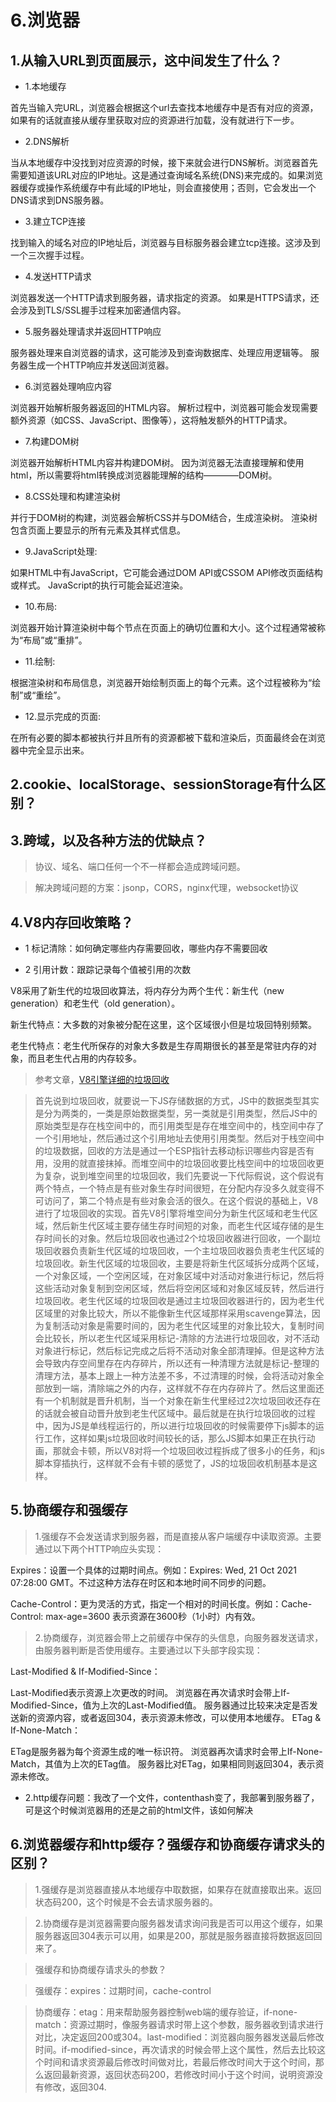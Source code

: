 # 6.浏览器

## 1.从输入URL到页面展示，这中间发生了什么？

- 1.本地缓存

首先当输入完URL，浏览器会根据这个url去查找本地缓存中是否有对应的资源，如果有的话就直接从缓存里获取对应的资源进行加载，没有就进行下一步。

- 2.DNS解析

当从本地缓存中没找到对应资源的时候，接下来就会进行DNS解析。浏览器首先需要知道该URL对应的IP地址。这是通过查询域名系统(DNS)来完成的。如果浏览器缓存或操作系统缓存中有此域的IP地址，则会直接使用；否则，它会发出一个DNS请求到DNS服务器。

- 3.建立TCP连接

找到输入的域名对应的IP地址后，浏览器与目标服务器会建立tcp连接。这涉及到一个三次握手过程。

- 4.发送HTTP请求

浏览器发送一个HTTP请求到服务器，请求指定的资源。
如果是HTTPS请求，还会涉及到TLS/SSL握手过程来加密通信内容。

- 5.服务器处理请求并返回HTTP响应

服务器处理来自浏览器的请求，这可能涉及到查询数据库、处理应用逻辑等。
服务器生成一个HTTP响应并发送回浏览器。

- 6.浏览器处理响应内容

浏览器开始解析服务器返回的HTML内容。
解析过程中，浏览器可能会发现需要额外资源（如CSS、JavaScript、图像等），这将触发额外的HTTP请求。

- 7.构建DOM树

浏览器开始解析HTML内容并构建DOM树。
因为浏览器无法直接理解和使用html，所以需要将html转换成浏览器能理解的结构————DOM树。

- 8.CSS处理和构建渲染树

并行于DOM树的构建，浏览器会解析CSS并与DOM结合，生成渲染树。
渲染树包含页面上要显示的所有元素及其样式信息。

- 9.JavaScript处理:

如果HTML中有JavaScript，它可能会通过DOM API或CSSOM API修改页面结构或样式。
JavaScript的执行可能会延迟渲染。

- 10.布局:

浏览器开始计算渲染树中每个节点在页面上的确切位置和大小。这个过程通常被称为“布局”或“重排”。

- 11.绘制:

根据渲染树和布局信息，浏览器开始绘制页面上的每个元素。这个过程被称为“绘制”或“重绘”。

- 12.显示完成的页面:

在所有必要的脚本都被执行并且所有的资源都被下载和渲染后，页面最终会在浏览器中完全显示出来。

## 2.cookie、localStorage、sessionStorage有什么区别？

## 3.跨域，以及各种方法的优缺点？

>协议、域名、端口任何一个不一样都会造成跨域问题。

>解决跨域问题的方案：jsonp，CORS，nginx代理，websocket协议

## 4.V8内存回收策略？

- 1 标记清除：如何确定哪些内存需要回收，哪些内存不需要回收

- 2 引用计数：跟踪记录每个值被引用的次数

V8采用了新生代的垃圾回收算法，将内存分为两个生代：新生代（new generation）和老生代（old generation）。

新生代特点：大多数的对象被分配在这里，这个区域很小但是垃圾回特别频繁。

老生代特点：老生代所保存的对象大多数是生存周期很长的甚至是常驻内存的对象，而且老生代占用的内存较多。

>参考文章，[V8引擎详细的垃圾回收](https://time.geekbang.org/column/article/131233)

>首先说到垃圾回收，就要说一下JS存储数据的方式，JS中的数据类型其实是分为两类的，一类是原始数据类型，另一类就是引用类型，然后JS中的原始类型是存在栈空间中的，而引用类型是存在堆空间中的，栈空间中存了一个引用地址，然后通过这个引用地址去使用引用类型。然后对于栈空间中的垃圾数据，回收的方法是通过一个ESP指针去移动标识哪些内容是否有用，没用的就直接抹掉。而堆空间中的垃圾回收要比栈空间中的垃圾回收更为复杂，说到堆空间里的垃圾回收，我们先要说一下代际假说，这个假说有两个特点，一个特点是有些对象生存时间很短，在分配内存没多久就变得不可访问了，第二个特点是有些对象会活的很久。在这个假说的基础上，V8进行了垃圾回收的实现。首先V8引擎将堆空间分为新生代区域和老生代区域，然后新生代区域主要存储生存时间短的对象，而老生代区域存储的是生存时间长的对象。然后垃圾回收也通过2个垃圾回收器进行回收，一个副垃圾回收器负责新生代区域的垃圾回收，一个主垃圾回收器负责老生代区域的垃圾回收。新生代区域的垃圾回收，主要是将新生代区域拆分成两个区域，一个对象区域，一个空闲区域，在对象区域中对活动对象进行标记，然后将这些活动对象复制到空闲区域，然后将空闲区域和对象区域反转，然后进行垃圾回收。老生代区域的垃圾回收是通过主垃圾回收器进行的，因为老生代区域里的对象比较大，所以不能像新生代区域那样采用scavenge算法，因为复制活动对象是需要时间的，因为老生代区域里的对象比较大，复制时间会比较长，所以老生代区域采用标记-清除的方法进行垃圾回收，对不活动对象进行标记，然后标记完成之后将不活动对象全部清理掉。但是这种方法会导致内存空间里存在内存碎片，所以还有一种清理方法就是标记-整理的清理方法，基本上跟上一种方法差不多，不过清理的时候，会将活动对象全部放到一端，清除端之外的内存，这样就不存在内存碎片了。然后这里面还有一个机制就是晋升机制，当一个对象在新生代里经过2次垃圾回收还存在的话就会被自动晋升放到老生代区域中。最后就是在执行垃圾回收的过程中，因为JS是单线程运行的，所以进行垃圾回收的时候需要停下js脚本的运行工作，这样如果js垃圾回收时间较长的话，那么JS脚本如果正在执行动画，那就会卡顿，所以V8对将一个垃圾回收过程拆成了很多小的任务，和js脚本穿插执行，这样就不会有卡顿的感觉了，JS的垃圾回收机制基本是这样。

## 5.协商缓存和强缓存

>1.强缓存不会发送请求到服务器，而是直接从客户端缓存中读取资源。主要通过以下两个HTTP响应头实现：

Expires：设置一个具体的过期时间点。例如：Expires: Wed, 21 Oct 2021 07:28:00 GMT。不过这种方法存在时区和本地时间不同步的问题。

Cache-Control：更为灵活的方式，指定一个相对的时间长度。例如：Cache-Control: max-age=3600 表示资源在3600秒（1小时）内有效。

>2.协商缓存，浏览器会带上之前缓存中保存的头信息，向服务器发送请求，由服务器判断是否使用缓存。主要通过以下头部字段实现：

Last-Modified & If-Modified-Since：

Last-Modified表示资源上次更改的时间。
浏览器在再次请求时会带上If-Modified-Since，值为上次的Last-Modified值。
服务器通过比较来决定是否发送新的资源内容，或者返回304，表示资源未修改，可以使用本地缓存。
ETag & If-None-Match：

ETag是服务器为每个资源生成的唯一标识符。
浏览器再次请求时会带上If-None-Match，其值为上次的ETag值。
服务器比对ETag，如果相同则返回304，表示资源未修改。

- 2.http缓存问题：我改了一个文件，contenthash变了，我部署到服务器了，可是这个时候浏览器用的还是之前的html文件，该如何解决

## 6.浏览器缓存和http缓存？强缓存和协商缓存请求头的区别？

>1.强缓存是浏览器直接从本地缓存中取数据，如果存在就直接取出来。返回状态码200，这个时候是不会去请求服务器的。

>2.协商缓存是浏览器需要向服务器发请求询问我是否可以用这个缓存，如果服务器返回304表示可以用，如果是200，那就是服务器直接将数据返回回来了。

>强缓存和协商缓存请求头的参数？

>强缓存：expires：过期时间，cache-control

>协商缓存：etag：用来帮助服务器控制web端的缓存验证，if-none-match：资源过期时，像服务器请求时带上这个参数，服务器收到请求进行对比，决定返回200或304。last-modified：浏览器向服务器发送最后修改时间。if-modified-since，再次请求的时候会带上这个属性，然后去比较这个时间和请求资源最后修改时间做对比，若最后修改时间大于这个时间，那么返回最新资源，返回状态码200，若修改时间小于这个时间，说明资源没有修改，返回304.
